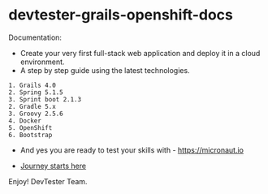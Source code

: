 # devtester-grails-openshift-docs
Documentation:

- Create your very first full-stack web application and deploy it in a cloud environment.
- A step by step guide using the latest technologies.

```
1. Grails 4.0
2. Spring 5.1.5
3. Sprint boot 2.1.3
2. Gradle 5.x
3. Groovy 2.5.6
4. Docker
5. OpenShift
6. Bootstrap
```

- And yes you are ready to test your skills with - https://micronaut.io

- [Journey starts here](../master/0-Readme.adoc)

Enjoy!
DevTester Team.
